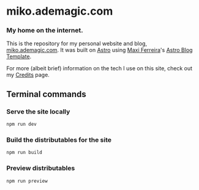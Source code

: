 # miko.ademagic.com
### My home on the internet.

This is the repository for my personal website and blog, [miko.ademagic.com](http://miko.ademagic.com). It was built on [Astro](https://astro.build) using [Maxi Ferreira](https://twitter.com/Charca)'s [Astro Blog Template](https://github.com/Charca/astro-blog-template).

For more (albeit brief) information on the tech I use on this site, check out my [Credits](http://miko.ademagic.com/credits) page.

## Terminal commands

### Serve the site locally

```bash
npm run dev
```

### Build the distributables for the site

```bash
npm run build
```

### Preview distributables

```bash
npm run preview
```
